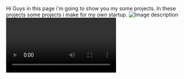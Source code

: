 Hi Guys in this page i'm going to show you my some projects. In these projects some projects i make for my own startup.
<img src="https://cdn.pixabay.com/photo/2015/04/23/22/00/tree-736885_1280.jpg" alt="Image description"/>
<video width="width-of-video" height="height-of-video" controls>
  <source src="https://firebasestorage.googleapis.com/v0/b/mecoo-712c0.appspot.com/o/04_10_2023_18_49_58-uploader-avc1_mp4a.mov?alt=media&token=fc05d19c-8149-416c-9eac-7d3c8b450f09" type="video/mp4">
  Your browser does not support the video tag.
</video>


